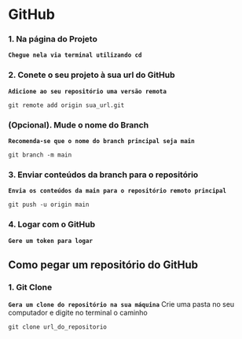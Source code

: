 # GitHub

### 1. Na página do Projeto
**`Chegue nela via terminal utilizando cd`**

### 2. Conete o seu projeto à sua url do GitHub
**`Adicione ao seu repositório uma versão remota`**
```Git
git remote add origin sua_url.git
``` 

### (Opcional). Mude o nome do Branch
**`Recomenda-se que o nome do branch principal seja main`**
```Git
git branch -m main
```  

### 3. Enviar conteúdos da branch para o repositório
**`Envia os conteúdos da main para o repositório remoto principal`**
```Git
git push -u origin main
```  

### 4. Logar com o GitHub
**`Gere um token para logar`**

## Como pegar um repositório do GitHub

### 1. Git Clone
**`Gera um clone do repositório na sua máquina`**
Crie uma pasta no seu computador e digite no terminal o caminho
```Git
git clone url_do_repositorio
```  

